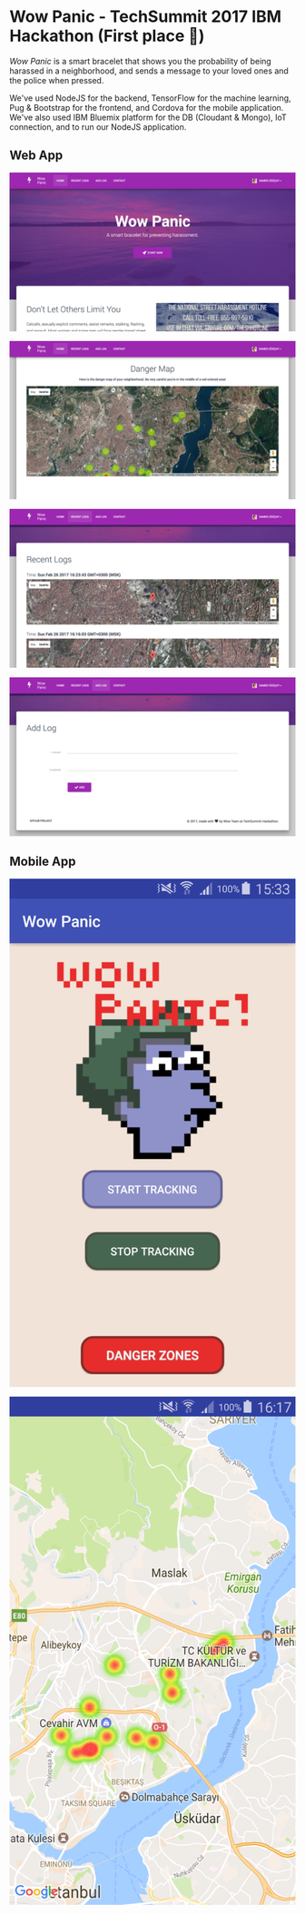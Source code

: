 # Wow Panic - TechSummit 2017 IBM Hackathon (First place :crown:)

_Wow Panic_ is a smart bracelet that shows you the probability of being harassed in a neighborhood, and sends a message to your loved ones and the police when pressed. 

We've used NodeJS for the backend, TensorFlow for the machine learning, Pug & Bootstrap for the frontend, and Cordova for the mobile application. We've also used IBM Bluemix platform for the DB (Cloudant & Mongo), IoT connection, and to run our NodeJS application. 

## Web App

![homepage](https://github.com/smddzcy/hackathon-techsummit-2017/blob/master/presentation/app-images/web/Screen%20Shot%202017-02-26%20at%2016.25.19.png?raw=true)

![danger map](https://github.com/smddzcy/hackathon-techsummit-2017/blob/master/presentation/app-images/web/Screen%20Shot%202017-02-26%20at%2016.25.27.png)

![recent logs](https://github.com/smddzcy/hackathon-techsummit-2017/blob/master/presentation/app-images/web/Screen%20Shot%202017-02-26%20at%2016.24.59.png)


![add log](https://github.com/smddzcy/hackathon-techsummit-2017/blob/master/presentation/app-images/web/Screen%20Shot%202017-02-26%20at%2016.25.37.png)

## Mobile App

![homepage](https://github.com/smddzcy/hackathon-techsummit-2017/blob/master/presentation/app-images/mobile/Screenshot_2017-02-26-15-33-18.png?raw=true)

![danger map](https://github.com/smddzcy/hackathon-techsummit-2017/blob/master/presentation/app-images/mobile/Screenshot_2017-02-26-16-17-19.png?raw=true)
